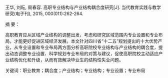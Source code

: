 王华, 刘耘, 周春容. 高职专业结构与产业结构耦合度研究[J]. 当代教育实践与教学研究(电子刊), 2015, 000(011):262-264.

摘 要：

高职教育应从区域产业结构的调整出发，考虑和研究区域范围内专业设置和专业布局，才能更好促进区域经济发展。本文针对四川省“十二五”规划提出的十大优势产业，从专业设置和专业布局两方面分析高职院校专业结构与产业结构的耦合度，提出动态调整专业设置、科学规划专业布局的对策与建议，促使高职院校主动适应产业结构优化和升级，从而有效解决毕业生的结构性失业问题。

关键词：职业教育；耦合度；产业结构；专业结构；专业设置；专业布局
